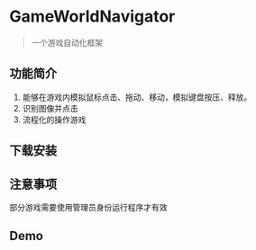 # GameWorldNavigator
> 一个游戏自动化框架



## 功能简介

1. 能够在游戏内模拟鼠标点击、拖动、移动，模拟键盘按压、释放。
2. 识别图像并点击
3. 流程化的操作游戏



## 下载安装



## 注意事项

部分游戏需要使用管理员身份运行程序才有效



## Demo

